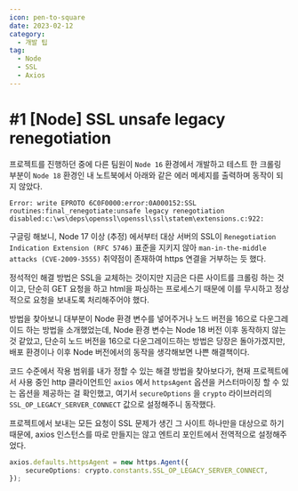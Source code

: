 ```yaml
---
icon: pen-to-square
date: 2023-02-12
category:
  - 개발 팁
tag:
  - Node
  - SSL
  - Axios
---
```


# #1 [Node] SSL unsafe legacy renegotiation

프로젝트를 진행하던 중에 다른 팀원이 `Node 16` 환경에서 개발하고 테스트 한 크롤링 부분이 `Node 18` 환경인 내 노트북에서 아래와 같은 에러 메세지를 출력하며 동작이 되지 않았다.

```
Error: write EPROTO 6C0F0000:error:0A000152:SSL routines:final_renegotiate:unsafe legacy renegotiation disabled:c:\ws\deps\openssl\openssl\ssl\statem\extensions.c:922:
```

구글링 해보니, Node 17 이상 (추정) 에서부터 대상 서버의 SSL이 `Renegotiation Indication Extension (RFC 5746)` 표준을 지키지 않아 `man-in-the-middle attacks (CVE-2009-3555)` 취약점이 존재하여 https 연결을 거부하는 듯 했다.

정석적인 해결 방법은 SSL을 교체하는 것이지만 지금은 다른 사이트를 크롤링 하는 것이고, 단순히 GET 요청을 하고 html을 파싱하는 프로세스기 때문에 이를 무시하고 정상적으로 요청을 보내도록 처리해주어야 했다.

방법을 찾아보니 대부분이 Node 환경 변수를 넣어주거나 노드 버전을 16으로 다운그레이드 하는 방법을 소개했었는데, Node 환경 변수는 Node 18 버전 이후 동작하지 않는 것 같았고, 단순히 노드 버전을 16으로 다운그레이드하는 방법은 당장은 돌아가겠지만, 배포 환경이나 이후 Node 버전에서의 동작을 생각해보면 나쁜 해결책이다.

코드 수준에서 작용 범위를 내가 정할 수 있는 해결 방법을 찾아보다가, 현재 프로젝트에서 사용 중인 http 클라이언트인 `axios` 에서 `httpsAgent` 옵션을 커스터마이징 할 수 있는 옵션을 제공하는 걸 확인했고, 여기서 `secureOptions` 을 `crypto` 라이브러리의 `SSL_OP_LEGACY_SERVER_CONNECT` 값으로 설정해주니 동작했다.

프로젝트에서 보내는 모든 요청이 SSL 문제가 생긴 그 사이트 하나만을 대상으로 하기 때문에, axios 인스턴스를 따로 만들지는 않고 엔트리 포인트에서 전역적으로 설정해주었다.

``` ts
axios.defaults.httpsAgent = new https.Agent({
    secureOptions: crypto.constants.SSL_OP_LEGACY_SERVER_CONNECT,
});
```
